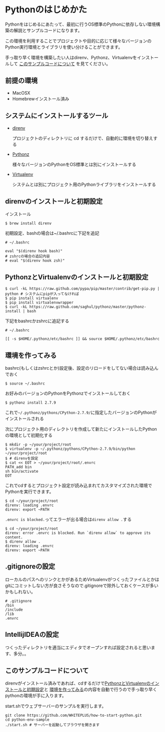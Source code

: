 # Pythonのはじめかた

Pythonをはじめるにあたって、最初に行うOS標準のPythonに依存しない環境構築の解説とサンプルコードになります。

この環境を利用することでプロジェクトや目的に応じて様々なバージョンのPython実行環境とライブラリを使い分けることができます。

手っ取り早く環境を構築したい人はdirenv、Pythonz、Virtualenvをインストールして
[このサンプルコードについて](#about_this)
を見てください。

## 前提の環境
* MacOSX
* Homebrewインストール済み

## システムにインストールするツール
* [direnv](https://github.com/direnv/direnv)

    プロジェクトのディレクトリに cd するだけで、自動的に環境を切り替えする

* [Pythonz](http://saghul.github.io/pythonz/)

    様々なバージョンのPythonをOS標準とは別にインストールする
* [Virtualenv](https://virtualenv.readthedocs.org/en/latest)

    システムとは別にプロジェクト用のPythonライブラリをインストールする

## direnvのインストールと初期設定
インストール

    $ brew install direnv

初期設定、bashの場合は~/.bashrcに下記を追記

    # ~/.bashrc
    
    eval "$(direnv hook bash)"
    # zshrcの場合の追記内容
    # eval "$(direnv hook zsh)"

## <a name="lets_setup_python"> PythonzとVirtualenvのインストールと初期設定

    $ curl -kL https://raw.github.com/pypa/pip/master/contrib/get-pip.py | python # システムにpipが入ってなければ
    $ pip install virtualenv
    $ pip install virtualenvwrapper
    $ curl -kL https://raw.github.com/saghul/pythonz/master/pythonz-install | bash

下記をbashrcかzshrcに追記する

    # ~/.bashrc
    
    [[ -s $HOME/.pythonz/etc/bashrc ]] && source $HOME/.pythonz/etc/bashrc

## <a name="lets_make_env"> 環境を作ってみる

bashrc(もしくはzshrcとか)設定後、設定のリロードをしてない場合は読み込んでおく

    $ source ~/.bashrc

お好みのバージョンのPythonをPythonzでインストールしておく

    $ pythonz install 2.7.9

これで`~/.pythonz/pythons/CPython-2.7.9/`に指定したバージョンのPythonがインストールされる

次にプロジェクト用のディレクトリを作成して新たにインストールしたPythonの環境として初期化する

    $ mkdir -p ~/your/project/root
    $ virtualenv -p ~/.pythonz/pythons/CPython-2.7.9/bin/python ~/your/project/root
    $ # direnvを設定
    $ cat << EOT > ~/your/project/root/.envrc
    PATH_add bin
    sh bin/activate
    EOT

これでcdするとプロジェクト設定が読み込まれてカスタマイズされた環境でPythonを実行できます。

    $ cd ~/your/project/root
    direnv: loading .envrc
    direnv: export ~PATH

`.envrc is blocked.`ってエラーが出る場合は`direnv allow .`する

    $ cd ~/your/project/root
    direnv: error .envrc is blocked. Run `direnv allow` to approve its content.
    $ direnv allow .
    direnv: loading .envrc
    direnv: export ~PATH

## .gitignoreの設定

ローカルのパスへのリンクとかがあるためVirtualenvがつくったファイルとかはgitにコミットしない方が良さそうなので.gitignoreで除外しておくケースが多いかもしれない。

    # .gitignore
    /bin
    /include
    /lib
    .envrc

## IntellijIDEAの設定
つくったディレクトリを適当にエディタでオープンすれば設定されると思います、多分。。

## <a name="about_this"> このサンプルコードについて

direnvがインストール済みであれば、cdするだけで[PythonzとVirtualenvのインストールと初期設定](#lets_setup_python)と
[環境を作ってみる](#lets_make_env)の内容を自動で行うので手っ取り早くpythonの環境が手に入ります。

start.shでウェブサーバーのサンプルを実行します。

    git clone https://github.com/WHITEPLUS/how-to-start-python.git
    cd python-env-sample
    ./start.sh # サーバーを起動してブラウザを開きます


